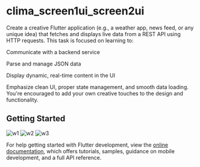 # clima_screen1ui_screen2ui
Create a creative Flutter application (e.g., a weather app, news feed, or any unique idea) that fetches and displays live data from a REST API using HTTP requests. This task is focused on learning to:

Communicate with a backend service

Parse and manage JSON data

Display dynamic, real-time content in the UI

Emphasize clean UI, proper state management, and smooth data loading. You're encouraged to add your own creative touches to the design and functionality.

## Getting Started

![w1](https://github.com/user-attachments/assets/3893dd27-f864-4577-af89-d4a1fdece3fa)
![w2](https://github.com/user-attachments/assets/97e67af9-3654-453f-8840-3edad479a286)
![w3](https://github.com/user-attachments/assets/93483e10-81d3-4264-a93f-e0e247a4e7ff)




For help getting started with Flutter development, view the
[online documentation](https://docs.flutter.dev/), which offers tutorials,
samples, guidance on mobile development, and a full API reference.
